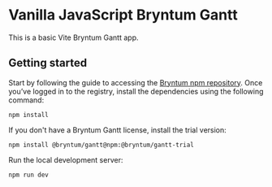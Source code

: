 # Vanilla JavaScript Bryntum Gantt 

This is a basic Vite Bryntum Gantt app.

## Getting started 

Start by following the guide to accessing the [Bryntum npm repository](https://bryntum.com/products/gantt/docs/guide/Gantt/npm-repository). Once you’ve logged in to the registry, install the dependencies using the following command:

```shell
npm install
```

If you don't have a Bryntum Gantt license, install the trial version:

```shell
npm install @bryntum/gantt@npm:@bryntum/gantt-trial
```

Run the local development server:

```shell
npm run dev
```